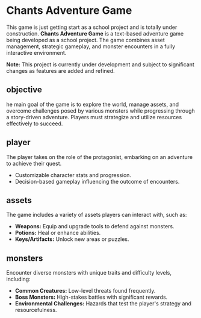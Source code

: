 # Chants Adventure Game

This game is just getting start as a school project and is totally under construction.
**Chants Adventure Game** is a text-based adventure game being developed as a school project. The game combines asset management, strategic gameplay, and monster encounters in a fully interactive environment.

**Note:** This project is currently under development and subject to significant changes as features are added and refined.

## objective
he main goal of the game is to explore the world, manage assets, and overcome challenges posed by various monsters while progressing through a story-driven adventure. Players must strategize and utilize resources effectively to succeed.
## player
The player takes on the role of the protagonist, embarking on an adventure to achieve their quest. 
- Customizable character stats and progression.
- Decision-based gameplay influencing the outcome of encounters.

## assets
The game includes a variety of assets players can interact with, such as:
- **Weapons:** Equip and upgrade tools to defend against monsters.
- **Potions:** Heal or enhance abilities.
- **Keys/Artifacts:** Unlock new areas or puzzles.

## monsters
Encounter diverse monsters with unique traits and difficulty levels, including:
- **Common Creatures:** Low-level threats found frequently.
- **Boss Monsters:** High-stakes battles with significant rewards.
- **Environmental Challenges:** Hazards that test the player's strategy and resourcefulness.
